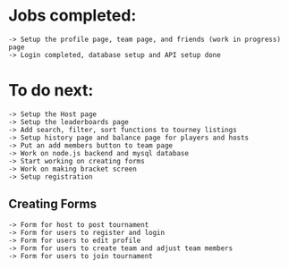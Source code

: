 # Jobs completed:
    -> Setup the profile page, team page, and friends (work in progress) page
    -> Login completed, database setup and API setup done

# To do next:
    -> Setup the Host page
    -> Setup the leaderboards page
    -> Add search, filter, sort functions to tourney listings
    -> Setup history page and balance page for players and hosts
    -> Put an add members button to team page
    -> Work on node.js backend and mysql database
    -> Start working on creating forms
    -> Work on making bracket screen
    -> Setup registration

## Creating Forms
    -> Form for host to post tournament
    -> Form for users to register and login
    -> Form for users to edit profile
    -> Form for users to create team and adjust team members
    -> Form for users to join tournament